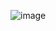 ![image](https://github.com/hermes7144/Flow-To-Do/assets/46180611/97992410-4b23-4b67-9766-cdbb5f92d788)
